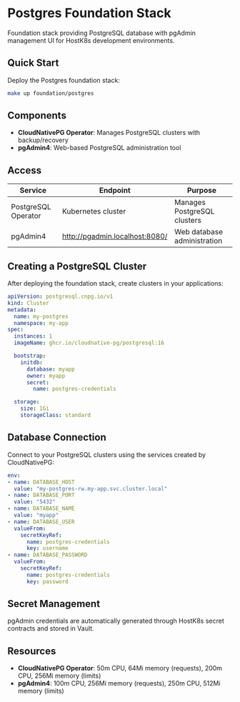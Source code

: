 # Postgres Foundation Stack

Foundation stack providing PostgreSQL database with pgAdmin management UI for HostK8s development environments.

## Quick Start

Deploy the Postgres foundation stack:

```bash
make up foundation/postgres
```

## Components

- **CloudNativePG Operator**: Manages PostgreSQL clusters with backup/recovery
- **pgAdmin4**: Web-based PostgreSQL administration tool

## Access

| Service | Endpoint | Purpose |
|---------|----------|---------|
| PostgreSQL Operator | Kubernetes cluster | Manages PostgreSQL clusters |
| pgAdmin4 | http://pgadmin.localhost:8080/ | Web database administration |

## Creating a PostgreSQL Cluster

After deploying the foundation stack, create clusters in your applications:

```yaml
apiVersion: postgresql.cnpg.io/v1
kind: Cluster
metadata:
  name: my-postgres
  namespace: my-app
spec:
  instances: 1
  imageName: ghcr.io/cloudnative-pg/postgresql:16

  bootstrap:
    initdb:
      database: myapp
      owner: myapp
      secret:
        name: postgres-credentials

  storage:
    size: 1Gi
    storageClass: standard
```

## Database Connection

Connect to your PostgreSQL clusters using the services created by CloudNativePG:

```yaml
env:
- name: DATABASE_HOST
  value: "my-postgres-rw.my-app.svc.cluster.local"
- name: DATABASE_PORT
  value: "5432"
- name: DATABASE_NAME
  value: "myapp"
- name: DATABASE_USER
  valueFrom:
    secretKeyRef:
      name: postgres-credentials
      key: username
- name: DATABASE_PASSWORD
  valueFrom:
    secretKeyRef:
      name: postgres-credentials
      key: password
```

## Secret Management

pgAdmin credentials are automatically generated through HostK8s secret contracts and stored in Vault.

## Resources

- **CloudNativePG Operator**: 50m CPU, 64Mi memory (requests), 200m CPU, 256Mi memory (limits)
- **pgAdmin4**: 100m CPU, 256Mi memory (requests), 250m CPU, 512Mi memory (limits)
